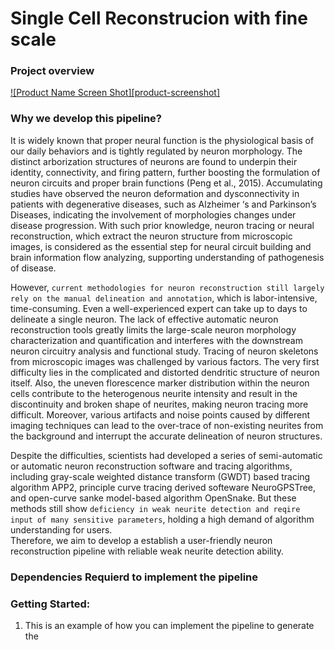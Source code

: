 # Single Cell Reconstrucion with fine scale

<!-- ABOUT THE PROJECT -->
### Project overview

[![Product Name Screen Shot][product-screenshot]](https://example.com)

### Why we develop this pipeline?
It is widely known that proper neural function is the physiological basis of our daily behaviors and is tightly regulated by neuron morphology. The distinct arborization structures of neurons are found to underpin their identity, connectivity, and firing pattern, further boosting the formulation of neuron circuits and proper brain functions (Peng et al., 2015). Accumulating studies have observed the neuron deformation and dysconnectivity in patients with degenerative diseases, such as Alzheimer ‘s and Parkinson’s Diseases, indicating the involvement of morphologies changes under disease progression. With such prior knowledge, neuron tracing or neural reconstruction, which extract the neuron structure from microscopic images, is considered as the essential step for neural circuit building and brain information flow analyzing, supporting understanding of pathogenesis of disease.


However, `current methodologies for neuron reconstruction still largely rely on the manual delineation and annotation`, which is labor-intensive, time-consuming. Even a well-experienced expert can take up to days to delineate a single neuron. The lack of effective automatic neuron reconstruction tools  greatly limits the large-scale neuron morphology characterization and quantification and interferes with the downstream neuron circuitry analysis and functional study. Tracing of neuron skeletons from microscopic images was challenged by various factors. The very first difficulty lies in the complicated and distorted dendritic structure of neuron itself. Also, the uneven florescence marker distribution within the neuron cells contribute to the heterogenous neurite intensity and result in the discontinuity and broken shape of neurites, making neuron tracing more difficult. Moreover, various artifacts and noise points caused by different imaging techniques can lead to the over-trace of non-existing neurites from the background and interrupt the accurate delineation of neuron structures.

Despite the difficulties, scientists had developed a series of semi-automatic or automatic neuron reconstruction software and tracing algorithms, including gray-scale weighted distance transform (GWDT) based tracing algorithm APP2, principle curve tracing derived softeware NeuroGPSTree, and open-curve sanke model-based algorithm OpenSnake. But these methods still show `deficiency in weak neurite detection and reqire input of many sensitive parameters`, holding a high demand of algorithm understanding for users. <br> Therefore, we aim to develop a establish a user-friendly neuron reconstruction pipeline with reliable weak neurite detection ability.</br>


### Dependencies Requierd to implement the pipeline

### Getting Started:
1. This is an example of how you can implement the pipeline to generate the 

